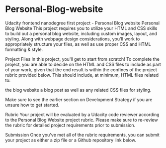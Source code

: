 # Personal-Blog-website
Udacity frontend nanodegree first project - Personal Blog website
Personal Blog Website
This project requires you to utilize your HTML and CSS skills to build out a personal blog website, including custom images, layout, and styling. Along with webpage design considerations, you'll work to appropriately structure your files, as well as use proper CSS and HTML formatting & style.

Project Files
In this project, you'll get to start from scratch! To complete the project, you are able to decide on the HTML and CSS files to include as part of your work, given that the end result is within the confines of the project rubric provided below. This should include, at minimum, HTML files related to:

the blog website
a blog post
as well as any related CSS files for styling.

Make sure to see the earlier section on Development Strategy if you are unsure how to get started.

Rubric
Your project will be evaluated by a Udacity code reviewer according to the Personal Blog Website project rubric. Please make sure to re-review the rubric for detailed project requirements prior to submission.

Submission
Once you've met all of the rubric requirements, you can submit your project as either a zip file or a Github repository link below.
